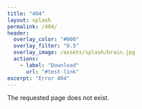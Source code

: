 ```yaml
---
title: "404"
layout: splash
permalink: /404/
header:
  overlay_color: "#000"
  overlay_filter: "0.5"
  overlay_image: /assets/splash/brain.jpg
  actions:
    - label: "Download"
      url: "#test-link"
excerpt: "Error 404"
---
```


The requested page does not exist.

